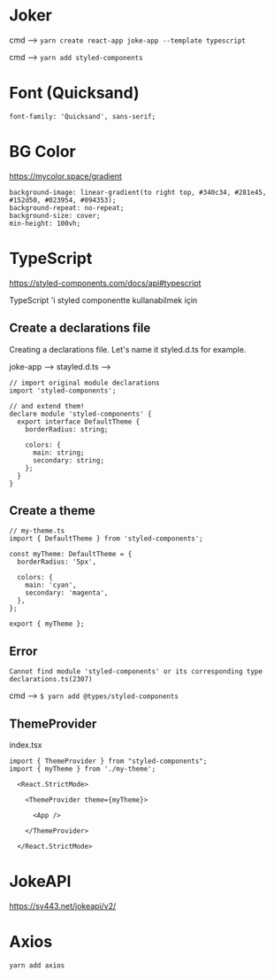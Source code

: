 # Joker

cmd --> `yarn create react-app joke-app --template typescript `

cmd --> ` yarn add styled-components `

# Font (Quicksand)
  
``font-family: 'Quicksand', sans-serif;  ``

# BG Color

https://mycolor.space/gradient

```
background-image: linear-gradient(to right top, #340c34, #281e45, #152d50, #023954, #094353);
background-repeat: no-repeat;
background-size: cover;
min-height: 100vh;
```

# TypeScript 

https://styled-components.com/docs/api#typescript

TypeScript 'i styled componentte kullanabilmek için

## Create a declarations file

Creating a declarations file. Let's name it styled.d.ts for example.

joke-app --> stayled.d.ts -->

```
// import original module declarations
import 'styled-components';

// and extend them!
declare module 'styled-components' {
  export interface DefaultTheme {
    borderRadius: string;

    colors: {
      main: string;
      secondary: string;
    };
  }
}
```

## Create a theme

```
// my-theme.ts
import { DefaultTheme } from 'styled-components';

const myTheme: DefaultTheme = {
  borderRadius: '5px',

  colors: {
    main: 'cyan',
    secondary: 'magenta',
  },
};

export { myTheme };
```

## Error

` Cannot find module 'styled-components' or its corresponding type declarations.ts(2307) `

cmd --> ` $ yarn add @types/styled-components `

## ThemeProvider

index.tsx

```
import { ThemeProvider } from "styled-components";
import { myTheme } from './my-theme';
```

```
  <React.StrictMode>

    <ThemeProvider theme={myTheme}>

      <App />

    </ThemeProvider>

  </React.StrictMode>
```

# JokeAPI 

https://sv443.net/jokeapi/v2/

# Axios

`yarn add axios`
